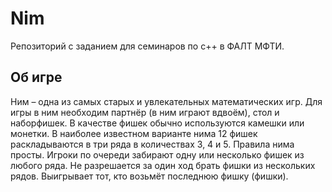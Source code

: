 # Nim
Репозиторий с заданием для семинаров по c++ в ФАЛТ МФТИ.
## Об игре
Ним – одна из самых старых и увлекательных математических игр. Для игры в ним необходим партнёр (в ним играют вдвоём), стол и наборфишек. В качестве фишек обычно используются камешки или монетки. В наиболее известном варианте нима 12 фишек раскладываются в три ряда в количествах 3, 4 и 5. Правила нима просты. Игроки по очереди забирают одну или несколько фишек из любого ряда. Не разрешается за один ход брать фишки из нескольких рядов. Выигрывает тот, кто возьмёт последнюю фишку (фишки).